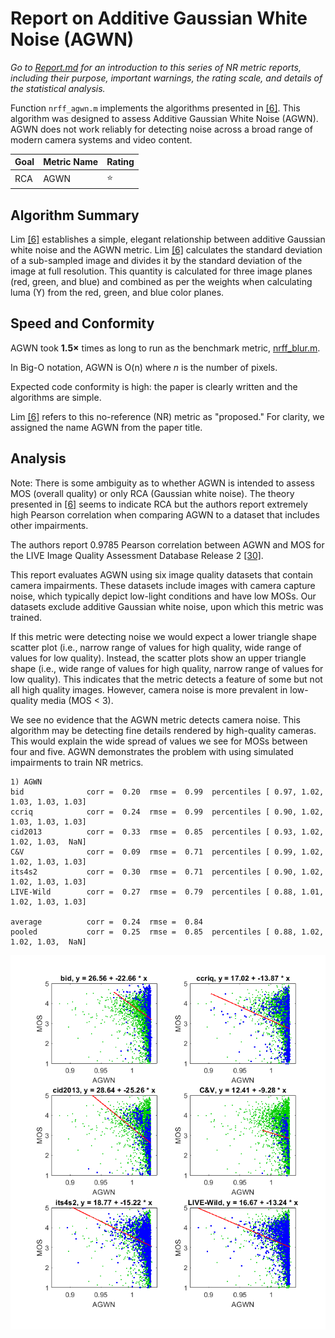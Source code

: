# Report on Additive Gaussian White Noise (AGWN)

_Go to [Report.md](Report.md) for an introduction to this series of NR metric reports, including their purpose, important warnings, the rating scale, and details of the statistical analysis._ 

Function `nrff_agwn.m` implements the algorithms presented in [[6]](Publications.md). This algorithm was designed to assess Additive Gaussian White Noise (AGWN). AGWN does not work reliably for detecting noise across a broad range of modern camera systems and video content.

Goal|Metric Name|Rating
----|-----------|------
RCA|AGWN|:star:

## Algorithm Summary

Lim [[6]](Publications.md) establishes a simple, elegant relationship between additive Gaussian white noise and the AGWN metric. Lim [[6]](Publications.md) calculates the standard deviation of a sub-sampled image and divides it by the standard deviation of the image at full resolution. This quantity is calculated for three image planes (red, green, and blue) and combined as per the weights when calculating luma (Y) from the red, green, and blue color planes. 

## Speed and Conformity

AGWN took __1.5×__ times as long to run as the benchmark metric, [nrff_blur.m](ReportBlur.md). 

In Big-O notation, AGWN is O(n) where *n* is the number of pixels. 

Expected code conformity is high: the paper is clearly written and the algorithms are simple.

Lim [[6]](Publications.md) refers to this no-reference (NR) metric as "proposed." For clarity, we assigned the name AGWN from the paper title. 

## Analysis 

Note: There is some ambiguity as to whether AGWN is intended to assess MOS (overall quality) or only RCA (Gaussian white noise). The theory presented in [[6]](Publications.md) seems to indicate RCA but the authors report extremely high Pearson correlation when comparing AGWN to a dataset that includes other impairments.

The authors report 0.9785 Pearson correlation between AGWN and MOS for the LIVE Image Quality Assessment Database Release 2 [[30]](Publications.md). 

This report evaluates AGWN using six image quality datasets that contain camera impairments. These datasets include images with camera capture noise, which typically depict low-light conditions and have low MOSs. Our datasets exclude additive Gaussian white noise, upon which this metric was trained.

If this metric were detecting noise we would expect a lower triangle shape scatter plot (i.e., narrow range of values for high quality, wide range of values for low quality). Instead, the scatter plots show an upper triangle shape (i.e., wide range of values for high quality, narrow range of values for low quality). This indicates that the metric detects a feature of some but not all high quality images. However, camera noise is more prevalent in low-quality media (MOS < 3). 

We see no evidence that the AGWN metric detects camera noise.
This algorithm may be detecting fine details rendered by high-quality cameras. This would explain the wide spread of values we see for MOSs between four and five. AGWN demonstrates the problem with using simulated impairments to train NR metrics. 

```[inline]
1) AGWN
bid              corr =  0.20  rmse =  0.99  percentiles [ 0.97, 1.02, 1.03, 1.03, 1.03]
ccriq            corr =  0.24  rmse =  0.99  percentiles [ 0.90, 1.02, 1.03, 1.03, 1.03]
cid2013          corr =  0.33  rmse =  0.85  percentiles [ 0.93, 1.02, 1.02, 1.03,  NaN]
C&V              corr =  0.09  rmse =  0.71  percentiles [ 0.99, 1.02, 1.02, 1.03, 1.03]
its4s2           corr =  0.30  rmse =  0.71  percentiles [ 0.90, 1.02, 1.02, 1.03, 1.03]
LIVE-Wild        corr =  0.27  rmse =  0.79  percentiles [ 0.88, 1.01, 1.02, 1.03, 1.03]

average          corr =  0.24  rmse =  0.84
pooled           corr =  0.25  rmse =  0.85  percentiles [ 0.88, 1.02, 1.02, 1.03,  NaN]
```
![](images/report_agwn.png)